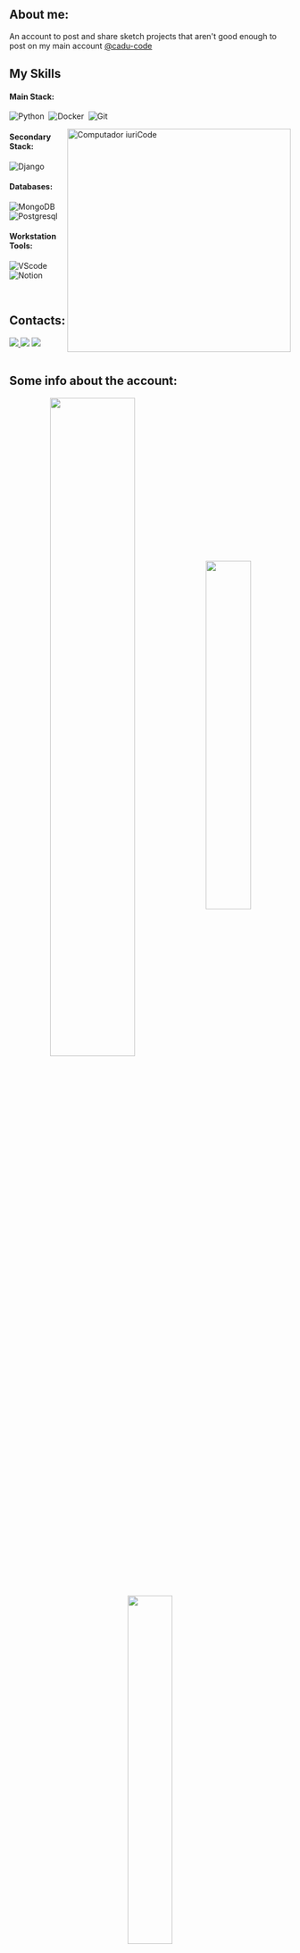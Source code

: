## About me:
An account to post and share sketch projects that aren't good enough to post on my main account [@cadu-code](https://github.com/cadu-code) 


## My Skills

#### Main Stack:

![Python](https://img.shields.io/badge/Python-14354C?style=for-the-badge&logo=python&logoColor=white)&nbsp;
![Docker](https://img.shields.io/badge/Docker-2CA5E0?style=for-the-badge&logo=docker&logoColor=white)&nbsp;
![Git](https://img.shields.io/badge/GIT-E44C30?style=for-the-badge&logo=git&logoColor=white)&nbsp;

<img src="https://raw.githubusercontent.com/MicaelliMedeiros/micaellimedeiros/master/image/computer-illustration.png" min-width="400px" max-width="400px" width="400px" align="right" alt="Computador iuriCode">

#### Secondary Stack:

![Django](https://img.shields.io/badge/Django-092E20?style=for-the-badge&logo=django&logoColor=white)&nbsp;

#### Databases:

![MongoDB](https://img.shields.io/badge/MongoDB-4EA94B?style=for-the-badge&logo=mongodb&logoColor=white)&nbsp;
![Postgresql](https://img.shields.io/badge/PostgreSQL-316192?style=for-the-badge&logo=postgresql&logoColor=white)&nbsp;

#### Workstation Tools:

![VScode](https://img.shields.io/badge/VSCode-0078D4?style=for-the-badge&logo=visual%20studio%20code&logoColor=white)&nbsp;
![Notion](https://img.shields.io/badge/Notion-000000?style=for-the-badge&logo=notion&logoColor=white)&nbsp;
<!-- ![Slack](https://img.shields.io/badge/Slack-4A154B?style=for-the-badge&logo=slack&logoColor=white)&nbsp; -->

&nbsp;
&nbsp;

## Contacts:

<div> 
<a href="https://www.instagram.com/datamaistech" target="_blank"><img src="https://img.shields.io/badge/-Instagram-%23E4405F?style=for-the-badge&logo=instagram&logoColor=white">
</a>
<a href = "mailto:datamaistech@gmail.com"> <img src="https://img.shields.io/badge/-Gmail-%23333?style=for-the-badge&logo=gmail&logoColor=white" target="_blank"></a>
<a href="https://www.linkedin.com/in/cadu-santana-46972b217//" target="_blank"><img src="https://img.shields.io/badge/-LinkedIn-%230077B5?style=for-the-badge&logo=linkedin&logoColor=white"  target="_blank"></a> 
</div>&nbsp;&nbsp;
 
## Some info about the account:

<div  align="center" style="margin-bottom:100px">
<img width=55% align="center"  src="https://github-readme-streak-stats.herokuapp.com/?user=Octocad&theme=transparent&hide_border=false" />
<img width=40% align="center" src="https://github-readme-stats.vercel.app/api/top-langs/?username=Octocad&theme=transparent&show_icons=true&hide_border=false&layout=compact" />
<img width=40% align="center" src="https://github-readme-stats.vercel.app/api?username=Octocad&theme=transparent&show_icons=true&hide_border=false&count_private=true" />
 
 </div>
 
 &nbsp;
 &nbsp;

  
  
<img width=100% src="https://capsule-render.vercel.app/api?type=waving&color=8F0D87&height=120&section=footer"/>
